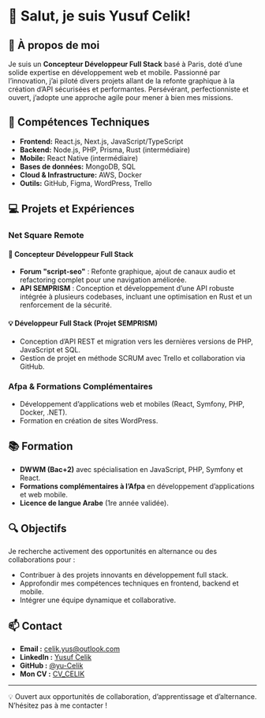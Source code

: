 # 👋 Salut, je suis Yusuf Celik!

## 🎯 À propos de moi

Je suis un **Concepteur Développeur Full Stack** basé à Paris, doté d’une solide expertise en développement web et mobile. Passionné par l’innovation, j’ai piloté divers projets allant de la refonte graphique à la création d’API sécurisées et performantes. Persévérant, perfectionniste et ouvert, j’adopte une approche agile pour mener à bien mes missions.

## 🚀 Compétences Techniques

- **Frontend:** React.js, Next.js, JavaScript/TypeScript  
- **Backend:** Node.js, PHP, Prisma, Rust (intermédiaire)  
- **Mobile:** React Native (intermédiaire)  
- **Bases de données:** MongoDB, SQL  
- **Cloud & Infrastructure:** AWS, Docker  
- **Outils:** GitHub, Figma, WordPress, Trello

## 💻 Projets et Expériences

### **Net Square Remote**

#### 🚀 Concepteur Développeur Full Stack
- **Forum "script-seo"** : Refonte graphique, ajout de canaux audio et refactoring complet pour une navigation améliorée.
- **API SEMPRISM** : Conception et développement d’une API robuste intégrée à plusieurs codebases, incluant une optimisation en Rust et un renforcement de la sécurité.

#### 💡 Développeur Full Stack (Projet SEMPRISM)
- Conception d’API REST et migration vers les dernières versions de PHP, JavaScript et SQL.
- Gestion de projet en méthode SCRUM avec Trello et collaboration via GitHub.

### **Afpa & Formations Complémentaires**
- Développement d’applications web et mobiles (React, Symfony, PHP, Docker, .NET).
- Formation en création de sites WordPress.

## 📚 Formation

- **DWWM (Bac+2)** avec spécialisation en JavaScript, PHP, Symfony et React.  
- **Formations complémentaires à l’Afpa** en développement d’applications et web mobile.  
- **Licence de langue Arabe** (1re année validée).

## 🔍 Objectifs

Je recherche activement des opportunités en alternance ou des collaborations pour :
- Contribuer à des projets innovants en développement full stack.
- Approfondir mes compétences techniques en frontend, backend et mobile.
- Intégrer une équipe dynamique et collaborative.

## 📫 Contact

- **Email :** [celik.yus@outlook.com](mailto:celik.yus@outlook.com)  
- **LinkedIn :** [Yusuf Celik](https://linkedin.com/in/yusuf-celik-70347a16a/)  
- **GitHub :** [@yu-Celik](https://github.com/yu-Celik)  
- **Mon CV :** [CV_CELIK](https://cvdesignr.com/p/65ddc7c939eb9)

---

💡 Ouvert aux opportunités de collaboration, d’apprentissage et d’alternance. N’hésitez pas à me contacter !
